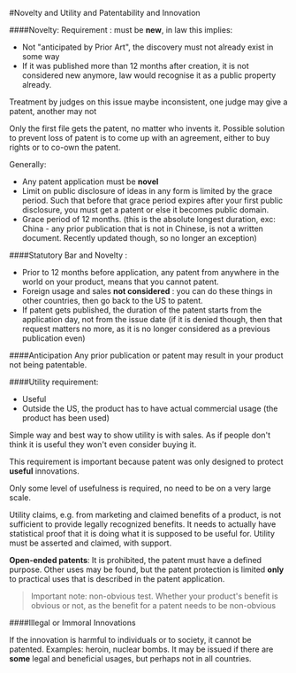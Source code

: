 #Novelty and Utility and Patentability and Innovation


####Novelty:
Requirement : must be **new**, in law this implies:
- Not "anticipated by Prior Art", the discovery must not already exist in some way
- If it was published more than 12 months after creation, it is not considered
new anymore, law would recognise it as a public property already.

Treatment by judges on this issue maybe inconsistent, one judge may give a patent, another may not

Only the first file gets the patent, no matter who invents it. Possible solution
to prevent loss of patent is to come up with an agreement, either to buy rights or to
co-own the patent.

Generally: 
- Any patent application must be **novel**
- Limit on public disclosure of ideas in any form is limited by the grace period. Such that
before that grace period expires after your first public disclosure, you must get a patent or
else it becomes public domain.
- Grace period of 12 months. (this is the absolute longest duration, exc: China - any prior publication
that is not in Chinese, is not a written document. Recently updated though, so no longer an
exception)

####Statutory Bar and Novelty :
- Prior to 12 months before application, any patent from anywhere in the world on your product, means that you
cannot patent.
- Foreign usage and sales **not considered** : you can do these things in other countries, then go back to the US to patent.
- If patent gets published, the duration of the patent starts from the application day, not from the issue date (if it is denied though, then
that request matters no more, as it is no longer considered as a previous publication even)

####Anticipation
Any prior publication or patent may result in your product not being patentable.

####Utility requirement:
- Useful
- Outside the US, the product has to have actual commercial usage (the product has been used)

Simple way and best way to show utility is with sales. As if people don't think it is useful
they won't even consider buying it.

This requirement is important because patent was only designed to protect **useful** innovations.

Only some level of usefulness is required, no need to be on a very large scale.

Utility claims, e.g. from marketing and claimed benefits of a product, is not sufficient to provide legally recognized benefits.
It needs to actually have statistical proof that it is doing what it is supposed to be useful for. Utility must be asserted and claimed, with support.

**Open-ended patents**: 
It is prohibited, the patent must have a defined purpose. Other uses may be found, but the patent protection is limited **only**
to practical uses that is described in the patent application.

>Important note: non-obvious test.
>Whether your product's benefit is obvious or not, as the benefit for a patent
>needs to be non-obvious

####Illegal or Immoral Innovations

If the innovation is harmful to individuals or to society, it cannot be patented. Examples: heroin, nuclear bombs. It may be issued
if there are **some** legal and beneficial usages, but perhaps not in all countries.



